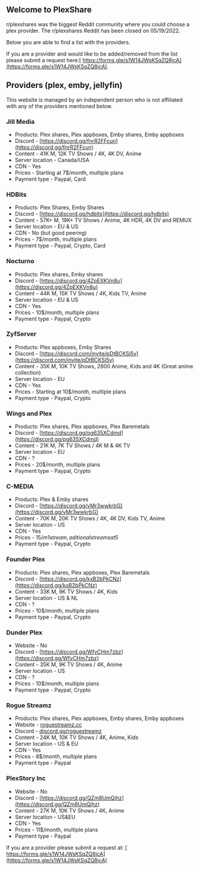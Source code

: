 ## Welcome to PlexShare

r/plexshares was the biggest Reddit community where you could choose a plex provider. The r/plexshares Reddit has been closed on 05/19/2022.

Below you are able to find a list with the providers.

If you are a provider and would like to be added/removed from the list please submit a request here:[ https://forms.gle/s1W14JWsKSqZQ8jcA](https://forms.gle/s1W14JWsKSqZQ8jcA).

## Providers (plex, emby, jellyfin)
This website is managed by an independent person who is not affiliated with any of the providers mentioned below.

### Jill Media
- Products: Plex shares, Plex appboxes, Emby shares, Emby appboxes
- Discord - [https://discord.gg/fnrR2FFcun](https://discord.gg/fnrR2FFcun)
- Content - 41K M, 12K TV Shows / 4K, 4K DV, Anime
- Server location - Canada/USA
- CDN - Yes
- Prices - Starting at 7$/month, multiple plans
- Payment type - Paypal, Card

### HDBits
- Products: Plex Shares, Emby Shares
- Discord - [https://discord.gg/hdbits](https://discord.gg/hdbits)
- Content - 57K+ M, 19K+ TV Shows / Anime, 4K HDR, 4K DV and REMUX
- Server location - EU & US
- CDN - No (but good peering)
- Prices - 7$/month, multiple plans
- Payment type - Paypal, Crypto, Card 

### Nocturno
- Products: Plex shares, Emby shares
- Discord - [https://discord.gg/4ZpEXKVn8u](https://discord.gg/4ZpEXKVn8u)
- Content - 44K M, 15K TV Shows / 4K, Kids TV, Anime
- Server location - EU & US
- CDN - Yes
- Prices - 10$/month, multiple plans
- Payment type - Paypal, Crypto

### ZyfServer
- Products: Plex appboxes, Emby Shares 
- Discord - [https://discord.com/invite/pDtBCKSj5v](https://discord.com/invite/pDtBCKSj5v)
- Content - 35K M, 10K TV Shows, 2800 Anime, Kids and 4K (Great anime collection)
- Server location - EU
- CDN - Yes
- Prices - Starting at 10$/month, multiple plans
- Payment type - Paypal, Crypto

### Wings and Plex
- Products: Plex shares, Plex appboxes, Plex Baremetals 
- Discord - [https://discord.gg/pg635XCdmd](https://discord.gg/pg635XCdmd)
- Content - 21K M, 7K TV Shows / 4K M & 4K TV
- Server location - EU
- CDN - ?
- Prices - 20$/month, multiple plans
- Payment type - Paypal, Crypto

### C-MEDIA
- Products: Plex & Emby shares
- Discord - [https://discord.gg/vMr3wwkrbG](https://discord.gg/vMr3wwkrbG)
- Content - 70K M, 20K TV Shows / 4K, 4K DV, Kids TV, Anime
- Server location - US
- CDN - Yes
- Prices - $15/m 1 stream, aditional streams at 5$
- Payment type - Paypal, Crypto

### Founder Plex
- Products: Plex shares, Plex appboxes, Plex Baremetals
- Discord - [https://discord.gg/kxB2bPkCNz](https://discord.gg/kxB2bPkCNz)
- Content - 33K M, 9K TV Shows / 4K, Kids
- Server location - US & NL
- CDN - ?
- Prices - 10$/month, multiple plans
- Payment type - Paypal, Crypto

### Dunder Plex
- Website - No
- Discord - [https://discord.gg/WfvCHm7zbz](https://discord.gg/WfvCHm7zbz)
- Content - 35K M, 9K TV Shows / 4K, Anime 
- Server location - US 
- CDN - ?
- Prices - 10$/month, multiple plans
- Payment type - Paypal, Crypto

### Rogue Streamz
- Products: Plex shares, Plex appboxes, Emby shares, Emby appboxes
- Website - [roguestreamz.cc](http://roguestreamz.cc/)
- Discord -  [discord.gg/roguestreamz](https://discord.com/invite/roguestreamz)
- Content - 24K M, 10K TV Shows / 4K, Anime, Kids
- Server location - US & EU
- CDN - Yes
- Prices - 8$/month, multiple plans
- Payment type - Paypal

### PlexStory Inc
- Website - No
- Discord -  [https://discord.gg/QZm8UmQjhz](https://discord.gg/QZm8UmQjhz)
- Content - 27K M, 10K TV Shows / 4K, Anime 
- Server location - US&EU
- CDN - Yes
- Prices - 11$/month, multiple plans
- Payment type - Paypal

If you are a provider please submit a request at: [ https://forms.gle/s1W14JWsKSqZQ8jcA](https://forms.gle/s1W14JWsKSqZQ8jcA)
